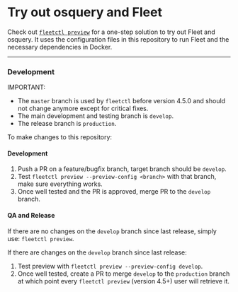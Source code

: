 # Try out osquery and Fleet

Check out [`fleetctl preview`](https://fleetdm.com/get-started) for a one-step solution to try out Fleet and osquery.  It uses the configuration files in this repository to run Fleet and the necessary dependencies in Docker.

----------------------

### Development

IMPORTANT: 
* The `master` branch is used by `fleetctl` before version 4.5.0 and should not change anymore except for critical fixes.
* The main development and testing branch is `develop`.
* The release branch is `production`.

To make changes to this repository:

#### Development

1. Push a PR on a feature/bugfix branch, target branch should be `develop`.
2. Test `fleetctl preview --preview-config <branch>` with that branch, make sure everything works.
3. Once well tested and the PR is approved, merge PR to the `develop` branch. 

#### QA and Release

If there are no changes on the `develop` branch since last release, simply use: `fleetctl preview`.

If there are changes on the `develop` branch since last release:
1. Test preview with `fleetctl preview --preview-config develop`.
2. Once well tested, create a PR to merge `develop` to the `production` branch at which point every `fleetctl preview` (version 4.5+) user will retrieve it.


